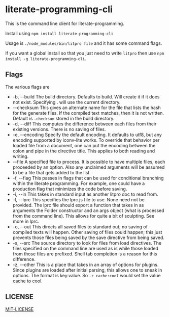# literate-programming-cli   

This is the command line client for literate-programming. 

Install using `npm install literate-programming-cli`

Usage is `./node_modules/bin/litpro file` and it has some command flags. 

If you want a global install so that you just need to write `litpro` then use
`npm install -g literate-programming-cli`. 
## Flags

The various flags are

* -b, --build  The build directory. Defaults to build. Will create it if it
  does not exist. Specifying . will use the current directory. 
* --checksum This gives an alternate name for the file that lists the hash
  for the generate files. If the compiled text matches, then it is not
  written. Default is `.checksum` stored in the build directory.
* -d, --diff This computes the difference between each files from their
  existing versions. There is no saving of files.
* -e, --encoding Specify the default encoding. It defaults to utf8, but any
  encoding supported by iconv-lite works. To override that behavior per loaded
  file from a document, one can put the encoding between the colon and pipe in
  the directive title. This applies to both reading and writing. 
* --file A specified file to process. It is possible to have multiple
  files, each proceeded by an option. Also any unclaimed arguments will be
  assumed to be a file that gets added to the list. 
* -f, --flag This passes in flags that can be used for conditional branching
  within the literate programming. For example, one could have a production
  flag that minimizes the code before saving. 
* -i, --in  This takes in standard input as another litpro doc to read from.
* -l, --lprc This specifies the lprc.js file to use. None need not be
  provided. The lprc file should export a function that takes in as arguments
  the Folder constructor and an args object (what is processed from the
  command line). This allows for quite a bit of sculpting. See more in lprc. 
* -o, --out This directs all saved files to standard out; no saving of
  compiled texts will happen. Other saving of files could happen; this just
  prevents those files being saved by the save directive from being saved. 
* -s, --src  The source directory to look for files from load directives. The
  files specified on the command line are used as is while those loaded from
  those files are prefixed. Shell tab completion is a reason for this
  difference. 
* -z, --other  This is a place that takes in an array of options for plugins.
  Since plugins are loaded after initial parsing, this allows one to sneak in
  options. The format is key:value. So `-z cache:cool` would set the value
  cache to cool.

 
## LICENSE

[MIT-LICENSE](https://github.com/jostylr/literate-programming/blob/master/LICENSE-MIT)
